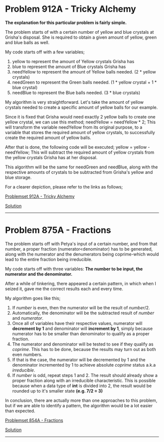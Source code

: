 Problem 912A - Tricky Alchemy
=====

**The explanation for this particular problem is fairly simple.**

The problem starts of with a certain number of yellow and blue crystals at Grisha's disposal. 
She is required to obtain a given amount of yellow, green and blue balls as well.

My code starts off with a few variables;
1. yellow to represent the amount of Yellow crystals Grisha has
2. blue to represent the amount of Blue crystals Grisha has
3. needYellow to represent the amount of Yellow balls needed. (2 * yellow crystals)
4. needGreen to represent the Green balls needed. (1 * yellow crystal + 1 * blue crystal)
5. needBlue to represent the Blue balls needed. (3 * blue crystals)

My algorithm is very straightforward. Let's take the amount of yellow crystals needed to create a specific amount of yellow balls for our example.

Since it is fixed that Grisha would need exactly 2 yellow balls to create one yellow crystal, we can use this method;
needYellow = needYellow * 2;
This will transform the variable needYellow from its original purpose, to a variable that stores the required amount of yellow crystals, to successfully create the required amount of yellow balls.

After that is done, the following code will be executed;
yellow = yellow - needYellow;
This will subtract the required amount of yellow crystals from the yellow crystals Grisha has at her disposal. 

This algorithm will be the same for needGreen and needBlue, along with the respective amounts of crystals to be subtracted from Grisha's yellow and blue storage.

For a clearer depiction, please refer to the links as follows;

[Problemset 912A - Tricky Alchemy](https://codeforces.com/problemset/problem/912/A)

[Solution](https://codeforces.com/contest/912/submission/42300609)

----------------------------------------------------

Problem 875A - Fractions
=====

The problem starts off with Petya's input of a certain number, and from that number, a proper fraction (numerator<denominator) has to be generated, along with the numerator and the denumerators being coprime-which would lead to the entire fraction being irreducible. 

My code starts off with three variables: **The number to be input, the numerator and the denominator.**

After a while of tinkering, there appeared a certain pattern, in which when I seized it, gave me the correct results each and every time.

My algorithm goes like this;
1. If *number* is even, then the numerator will be the result of *number*/2.
2. Automatically, the denominator will be the subtracted result of *number* and *numerator*.
3. Once all of variables have their respective values, numerator will **decrement by 1** and denominator will **increment by 1**, simply because numerator has to be smaller than denominator to qualify as a proper fraction.
4. The numerator and denominator will be tested to see if they qualify as *coprime*. This has to be done, because the results may turn out as both even numbers.
5. If that is the case, the numerator will be decremented by 1 and the denominator incremented by 1 to achieve absolute *coprime* status a.k.a *irreducible*.
6. If *number* is odd, repeat steps 1 and 2. The result should already show a proper fraction along with an irreducible characteristic. This is possible because when a data type of **int** is divided into 2, the result would be rounded up to it's smaller state **(e.g. 7/2 = 3)**

In conclusion, there are actually more than one approaches to this problem, but if we are able to identify a pattern, the algorithm would be a lot easier than expected.

[Problemset 854A - Fractions](https://codeforces.com/contest/854/problem/A)

[Solution](https://codeforces.com/contest/854/my)

-----------------------------------------------------

